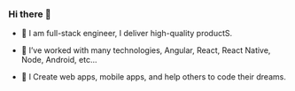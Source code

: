 ### Hi there 👋

- 🔭 I am full-stack engineer, I deliver high-quality productS.

- 🌱 I’ve worked with many technologies, Angular, React, React Native, Node, Android, etc...

- 💬 I Create web apps, mobile apps, and help others to code their dreams.

<!--
**keisalinasdev/keisalinasdev** is a ✨ _special_ ✨ repository because its `README.md` (this file) appears on your GitHub profile.

Here are some ideas to get you started:

- 🔭 I’m currently working on ...
- 🌱 I’m currently learning ...
- 👯 I’m looking to collaborate on ...
- 🤔 I’m looking for help with ...
- 💬 Ask me about ...
- 📫 How to reach me: ...
- 😄 Pronouns: ...
- ⚡ Fun fact: ...
-->
